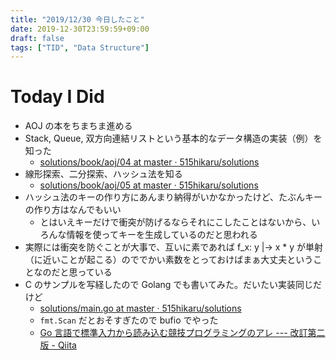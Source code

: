 ```yaml
---
title: "2019/12/30 今日したこと"
date: 2019-12-30T23:59:59+09:00
draft: false
tags: ["TID", "Data Structure"]
---
```


# Today I Did

* AOJ の本をちまちま進める
* Stack, Queue, 双方向連結リストという基本的なデータ構造の実装（例）を知った
    * [solutions/book/aoj/04 at master · 515hikaru/solutions](https://github.com/515hikaru/solutions/tree/master/book/aoj/04)
* 線形探索、二分探索、ハッシュ法を知る
    * [solutions/book/aoj/05 at master · 515hikaru/solutions](https://github.com/515hikaru/solutions/tree/master/book/aoj/05)
* ハッシュ法のキーの作り方にあんまり納得がいかなかったけど、たぶんキーの作り方はなんでもいい
    * とはいえキーだけで衝突が防げるならそれにこしたことはないから、いろんな情報を使ってキーを生成しているのだと思われる
* 実際には衝突を防ぐことが大事で、互いに素であれば f_x: y |-> x * y が単射（に近いことが起こる）のででかい素数をとっておけばまぁ大丈夫ということなのだと思っている
* C のサンプルを写経したので Golang でも書いてみた。だいたい実装同じだけど
    * [solutions/main\.go at master · 515hikaru/solutions](https://github.com/515hikaru/solutions/blob/master/book/aoj/05/ALDS1_4_C/main.go)
    * `fmt.Scan` だとおそすぎたので bufio でやった
    * [Go 言語で標準入力から読み込む競技プログラミングのアレ \-\-\- 改訂第二版 \- Qiita](https://qiita.com/tnoda_/items/b503a72eac82862d30c6)
